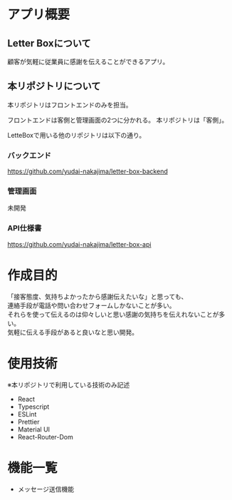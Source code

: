 # アプリ概要
## Letter Boxについて
顧客が気軽に従業員に感謝を伝えることができるアプリ。  

## 本リポジトリについて
本リポジトリはフロントエンドのみを担当。  

フロントエンドは客側と管理画面の2つに分かれる。
本リポジトリは「客側」。  

LetteBoxで用いる他のリポジトリは以下の通り。  

### バックエンド
https://github.com/yudai-nakajima/letter-box-backend
### 管理画面
未開発
### API仕様書
https://github.com/yudai-nakajima/letter-box-api

# 作成目的
「接客態度、気持ちよかったから感謝伝えたいな」と思っても、  
連絡手段が電話や問い合わせフォームしかないことが多い。  
それらを使って伝えるのは仰々しいと思い感謝の気持ちを伝えれないことが多い。  
気軽に伝える手段があると良いなと思い開発。

# 使用技術
※本リポジトリで利用している技術のみ記述
- React
- Typescript
- ESLint
- Prettier
- Material UI
- React-Router-Dom

# 機能一覧
- メッセージ送信機能
